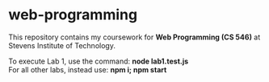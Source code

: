 # web-programming
This repository contains my coursework for **Web Programming (CS 546)** at Stevens Institute of Technology.

To execute Lab 1, use the command: **node lab1.test.js**  
For all other labs, instead use: **npm i; npm start**
